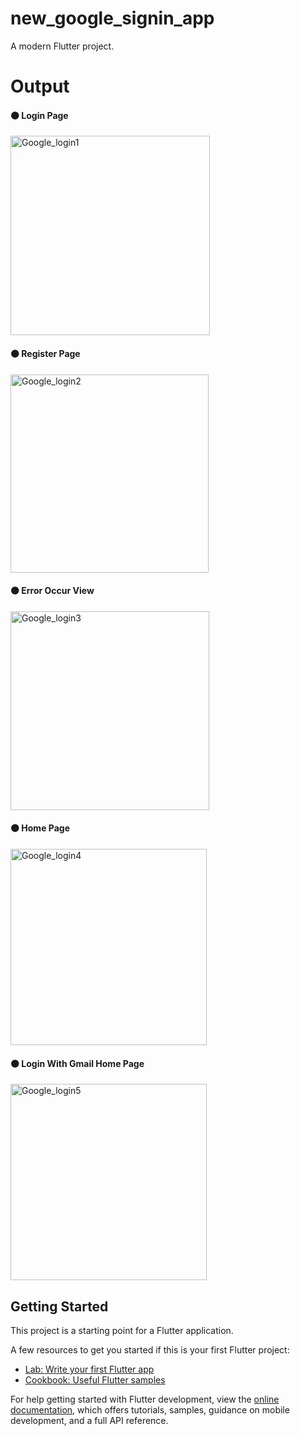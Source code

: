 # new_google_signin_app

A modern Flutter project.

# Output

<h4> ⚫ Login Page </h4>

<img width="319" alt="Google_login1" src="https://github.com/saqibahmed1106/modernGoogleLoginApp/assets/138850805/a977f622-9af7-4cc4-acd8-016d582b9790">

<h4> ⚫ Register Page </h4>

<img width="317" alt="Google_login2" src="https://github.com/saqibahmed1106/modernGoogleLoginApp/assets/138850805/b263aec4-2256-43a8-9322-3064d8f13d8b">

<h4> ⚫ Error Occur View </h4>

<img width="318" alt="Google_login3" src="https://github.com/saqibahmed1106/modernGoogleLoginApp/assets/138850805/8b5fd568-99ac-4406-997a-b6a882d04a95">

<h4> ⚫ Home Page </h4>

<img width="314" alt="Google_login4" src="https://github.com/saqibahmed1106/modernGoogleLoginApp/assets/138850805/d7ac5766-1a18-48b5-9e47-e7b76915079a">

<h4> ⚫ Login With Gmail Home Page </h4>

<img width="314" alt="Google_login5" src="https://github.com/saqibahmed1106/modernGoogleLoginApp/assets/138850805/de6d302b-cee4-4a5b-a3e6-d14d5ab2264c">

## Getting Started

This project is a starting point for a Flutter application.

A few resources to get you started if this is your first Flutter project:

- [Lab: Write your first Flutter app](https://docs.flutter.dev/get-started/codelab)
- [Cookbook: Useful Flutter samples](https://docs.flutter.dev/cookbook)

For help getting started with Flutter development, view the
[online documentation](https://docs.flutter.dev/), which offers tutorials,
samples, guidance on mobile development, and a full API reference.
